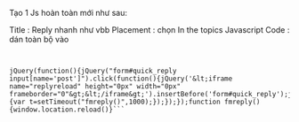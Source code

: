 Tạo 1 Js hoàn toàn mới như sau:

Title : Reply nhanh như vbb
Placement : chọn In the topics
Javascript Code : dán toàn bộ vào
```


jQuery(function(){jQuery("form#quick_reply input[name='post']").click(function(){jQuery('&lt;iframe name="replyreload" height="0px" width="0px" frameborder="0"&gt;&lt;/iframe&gt;').insertBefore('form#quick_reply');jQuery('form#quick_reply').attr('target','replyreload');jQuery('form#quick_reply').submit(function(){var t=setTimeout("fmreply()",1000);});});});function fmreply(){window.location.reload()}```